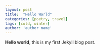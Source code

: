 ```yaml
---
layout: post
title:  "Hello World"
categories: [poetry, travel]
tags: [cold, winter]
author: 'author name'
---
```




**Hello world**, this is my first Jekyll blog post.

